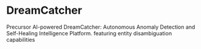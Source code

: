 # DreamCatcher
Precursor AI-powered DreamCatcher: Autonomous Anomaly Detection and Self-Healing Intelligence Platform. featuring entity disambiguation capabilities
